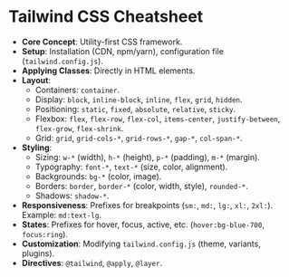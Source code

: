 # Tailwind CSS Cheatsheet

*   **Core Concept**: Utility-first CSS framework.
*   **Setup**: Installation (CDN, npm/yarn), configuration file (`tailwind.config.js`).
*   **Applying Classes**: Directly in HTML elements.
*   **Layout**:
    *   Containers: `container`.
    *   Display: `block`, `inline-block`, `inline`, `flex`, `grid`, `hidden`.
    *   Positioning: `static`, `fixed`, `absolute`, `relative`, `sticky`.
    *   Flexbox: `flex`, `flex-row`, `flex-col`, `items-center`, `justify-between`, `flex-grow`, `flex-shrink`.
    *   Grid: `grid`, `grid-cols-*`, `grid-rows-*`, `gap-*`, `col-span-*`.
*   **Styling**:
    *   Sizing: `w-*` (width), `h-*` (height), `p-*` (padding), `m-*` (margin).
    *   Typography: `font-*`, `text-*` (size, color, alignment).
    *   Backgrounds: `bg-*` (color, image).
    *   Borders: `border`, `border-*` (color, width, style), `rounded-*`.
    *   Shadows: `shadow-*`.
*   **Responsiveness**: Prefixes for breakpoints (`sm:`, `md:`, `lg:`, `xl:`, `2xl:`). Example: `md:text-lg`.
*   **States**: Prefixes for hover, focus, active, etc. (`hover:bg-blue-700`, `focus:ring`).
*   **Customization**: Modifying `tailwind.config.js` (theme, variants, plugins).
*   **Directives**: `@tailwind`, `@apply`, `@layer`.
